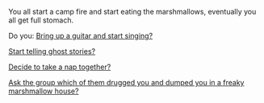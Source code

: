 You all start a camp fire and start eating the marshmallows, 
eventually you all get full stomach.

Do you:
[Bring up a guitar and start singing?](guitar/sing.md)

[Start telling ghost stories?](ghost-stories/ghost-stories.md)

[Decide to take a nap together?](nap-time/nap.md)

[Ask the group which of them drugged you and dumped you in a freaky marshmallow house?](abduction/abduction.md)